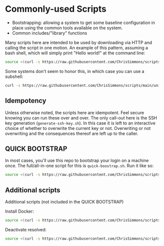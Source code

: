 # Commonly-used Scripts

- Bootstrapping: allowing a system to get some baseline configuration in place using the common tools available on the system.
- Common includes/"library" functions

Many scripts here are intended to be used by downloading via HTTP and calling the script in one motion.  An example of this pattern, assuming a bash shell, which will simply print "Hello world!" at the command line:

``` bash
source <(curl -s https://raw.githubusercontent.com/ChrisSimmons/scripts/main/unix-like/hello-world.sh)
```

Some systems don't seem to honor this, in which case you can use a subshell:

``` bash
curl -s https://raw.githubusercontent.com/ChrisSimmons/scripts/main/unix-like/hello-world.sh | bash
```

## Idempotency

Unless otherwise noted, the scripts here are idempotent.  Feel secure knowing you can run these over and over.  The only call-out here is the SSH key generation (`generate-ssh-key.sh`).  In this case it is left to an interactive choice of whether to overwrite the current key or not.  Overwriting or not overwriting and the consequences thereof are left up to the caller.

## QUICK BOOTSTRAP

In most cases, you'll use this repo to bootstrap your login on a machine once.  The full/all-in-one script for this is `quick-boostrap.sh`.  Run it like so:

``` bash
source <(curl -s https://raw.githubusercontent.com/ChrisSimmons/scripts/main/unix-like/quick-bootstrap.sh)
```

## Additional scripts

Additional scripts (not included in the QUICK BOOTSTRAP)

Install Docker:

``` bash
source <(curl -s https://raw.githubusercontent.com/ChrisSimmons/scripts/main/unix-like/install-docker.sh)
```

Deactivate resolved:

``` bash
source <(curl -s https://raw.githubusercontent.com/ChrisSimmons/scripts/main/unix-like/deactivate-resolved.sh)
```
